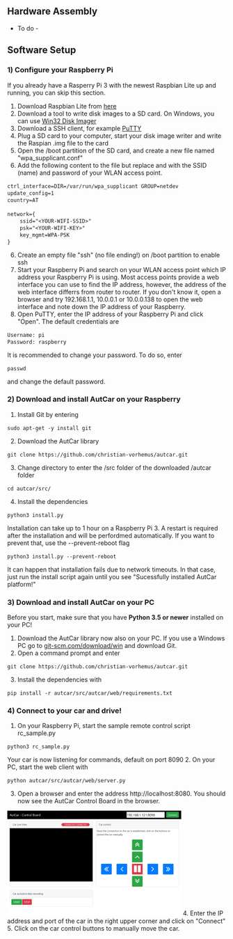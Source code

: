 ## Hardware Assembly

- To do -

## Software Setup

### 1) Configure your Raspberry Pi

If you already have a Rasperry Pi 3 with the newest Raspbian Lite up and running, you can skip this section.

1) Download Raspbian Lite from [here](https://www.raspberrypi.org/downloads/raspbian/)
2) Download a tool to write disk images to a SD card. On Windows, you can use [Win32 Disk Imager](https://www.heise.de/download/product/win32-disk-imager-92033)
3) Download a SSH client, for example [PuTTY](https://www.chiark.greenend.org.uk/~sgtatham/putty/latest.html)
4) Plug a SD card to your computer, start your disk image writer and write the Raspian .img file to the card
5) Open the /boot partition of the SD card, and create a new file named "wpa_supplicant.conf"
6) Add the following content to the file but replace <YOUR-WIFI-SSID> and <YOUR-WIFI-KEY> with the SSID (name) and password of your WLAN access point.
```
ctrl_interface=DIR=/var/run/wpa_supplicant GROUP=netdev
update_config=1
country=AT

network={
    ssid="<YOUR-WIFI-SSID>"
    psk="<YOUR-WIFI-KEY>"
    key_mgmt=WPA-PSK
}
```
6) Create an empty file "ssh" (no file ending!) on /boot partition to enable ssh
7) Start your Raspberry Pi and search on your WLAN access point which IP address your Raspberry Pi is using. Most access points provide a web interface you can use to find the IP address, however, the address of the web interface differrs from router to router. If you don't know it, open a browser and try 192.168.1.1, 10.0.0.1 or 10.0.0.138 to open the web interface and note down the IP address of your Raspberry.
8) Open PuTTY, enter the IP address of your Raspberry Pi and click "Open". The default credentials are
```
Username: pi
Password: raspberry
```

It is recommended to change your password. To do so, enter 
```
passwd
```
and change the default password.

### 2) Download and install AutCar on your Raspberry

1) Install Git by entering
```
sudo apt-get -y install git
```

2) Download the AutCar library
```
git clone https://github.com/christian-vorhemus/autcar.git
```

3) Change directory to enter the /src folder of the downloaded /autcar folder
```
cd autcar/src/
```

4) Install the dependencies
```
python3 install.py
```
Installation can take up to 1 hour on a Raspberry Pi 3. A restart is required after the installation and will be perfordmed automatically. If you want to prevent that, use the --prevent-reboot flag

```
python3 install.py --prevent-reboot
```
It can happen that installation fails due to network timeouts. In that case, just run the install script again until you see "Sucessfully installed AutCar platform!"


### 3) Download and install AutCar on your PC

Before you start, make sure that you have **Python 3.5 or newer** installed on your PC!

1) Download the AutCar library now also on your PC. If you use a Windows PC go to [git-scm.com/download/win](https://git-scm.com/download/win) and download Git.
2) Open a command prompt and enter
```
git clone https://github.com/christian-vorhemus/autcar.git
```
3) Install the dependencies with
```
pip install -r autcar/src/autcar/web/requirements.txt
```

### 4) Connect to your car and drive!

1. On your Raspberry Pi, start the sample remote control script rc_sample.py
```
python3 rc_sample.py
```
Your car is now listening for commands, default on port 8090
2. On your PC, start the web client with
```
python autcar/src/autcar/web/server.py
```
3. Open a browser and enter the address http://localhost:8080. You should now see the AutCar Control Board in the browser.
<img src="../images/autcar_controlboard.png" width="400" />
4. Enter the IP address and port of the car in the right upper corner and click on "Connect"
5. Click on the car control buttons to manually move the car.
